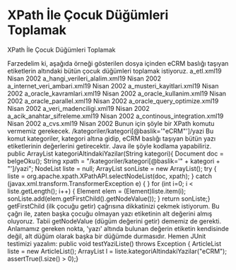 # XPath İle Çocuk Düğümleri Toplamak


XPath İle Çocuk Düğümleri Toplamak



 Farzedelim ki, aşağıda örneği gösterilen dosya içinden eCRM baslığı taşıyan etiketlerin altındaki bütün çocuk düğümleri toplamak istiyoruz.              <?xml version="1.0" encoding="iso-8859-9"?><kategoriler><kategori baslik="eCRM"> <yazi>a_etl.xml<tarih>19 Nisan 2002</tarih></yazi> <yazi>a_hangi_verileri_alalim.xml<tarih>19 Nisan 2002</tarih></yazi> <yazi>a_internet_veri_ambari.xml<tarih>19 Nisan 2002</tarih></yazi> <yazi>a_musteri_kayitlari.xml<tarih>19 Nisan 2002</tarih></yazi> <yazi>a_oracle_kavramlari.xml<tarih>19 Nisan 2002</tarih></yazi> <yazi>a_oracle_kullanim.xml<tarih>19 Nisan 2002</tarih></yazi> <yazi>a_oracle_parallel.xml<tarih>19 Nisan 2002</tarih></yazi> <yazi>a_oracle_query_optimize.xml<tarih>19 Nisan 2002</tarih></yazi> <yazi>a_veri_madenciligi.xml<tarih>19 Nisan 2002</tarih></yazi></kategori><kategori baslik="Genel"> <yazi>a_acik_anahtar_sifreleme.xml<tarih>19 Nisan 2002</tarih></yazi> <yazi>a_continous_integration.xml<tarih>19 Nisan 2002</tarih></yazi> <yazi>a_cvs.xml<tarih>19 Nisan 2002</tarih></yazi></kategori></kategoriler>             Bunun için şöyle bir XPath komutu vermemiz gerekecek.               /kategoriler/kategori[@baslik='"eCRM"']/yazi              Bu komut kategoriler, kategori altına gidip, eCRM baslığı taşıyan bütün yazı etiketlerinin değerlerini getirecektir. Java ile şöyle kodlama yapabiliriz.                  public ArrayList kategoriAltindakiYazilar(String kategori){ Document doc = belgeOku(); String xpath = "/kategoriler/kategori[@baslik='" + kategori + "']/yazi"; NodeList liste = null; ArrayList sonListe = new ArrayList(); try {   liste = org.apache.xpath.XPathAPI.selectNodeList(doc, xpath); } catch (javax.xml.transform.TransformerException e) { } for (int i=0; i < liste.getLength(); i++) {   Element elem = (Element)liste.item(i);   sonListe.add(elem.getFirstChild().getNodeValue()); } return sonListe;}              getFirstChild (ilk çocuğu getir) çağrısına dikkatinizi çekmek istiyorum. Bu çağrı ile, zaten başka çocuğu olmayan yazı etiketinin alt değerini almış oluyoruz. Tabii getNodeValue (dügüm değerini getir) dememiz de gerekti. Anlamamız gereken nokta, 'yazı' altında bulunan değerin etiketin kendisinde değil, alt düğüm olarak başka bir düğümde durmasıdır.                Hemen JUnit testimizi yazalım:                  public void testYaziListe() throws Exception { ArticleList liste = new ArticleList(); ArrayList l = liste.kategoriAltindakiYazilar("eCRM"); assertTrue(l.size() > 0);}




